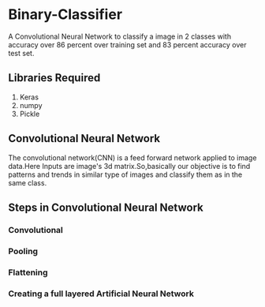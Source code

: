 # Binary-Classifier
A Convolutional Neural Network to classify a image in 2 classes with accuracy over 86 percent over training set and 83 percent accuracy over test set.
 ## Libraries Required
1. Keras
2. numpy
3. Pickle
## Convolutional Neural Network
The convolutional network(CNN) is a feed forward network applied to image data.Here Inputs are image's 3d matrix.So,basically our objective is to find patterns and trends in similar type of images and classify them as in the same class.
## Steps in Convolutional Neural Network
### Convolutional 
### Pooling
### Flattening
### Creating a full layered Artificial Neural Network 

